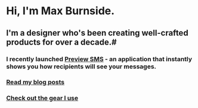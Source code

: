 # Hi, I'm Max Burnside.

## I'm a designer who's been creating well-crafted products for over a decade.#

### I recently launched <a href="https://previewsms.com#github_referral" target="_blank">Preview SMS</a> - an application that instantly shows you how recipients will see your messages.

### <a href="https://maxburnside.com/blog#github_referral">Read my blog posts</a>

### <a href="https://maxburnside.com/gear#github_referral">Check out the gear I use</a>

<!--
**maxburnside/maxburnside** is a ✨ _special_ ✨ repository because its `README.md` (this file) appears on your GitHub profile.

Here are some ideas to get you started:

- 🔭 I’m currently working on ...
- 🌱 I’m currently learning ...
- 👯 I’m looking to collaborate on ...
- 🤔 I’m looking for help with ...
- 💬 Ask me about ...
- 📫 How to reach me: ...
- 😄 Pronouns: ...
- ⚡ Fun fact: ...
-->

